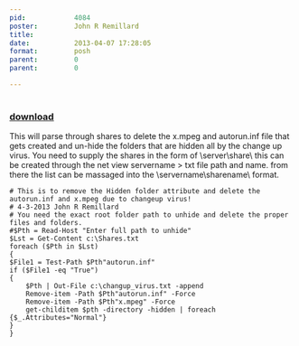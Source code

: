 ```yaml
---
pid:            4084
poster:         John R Remillard
title:          
date:           2013-04-07 17:28:05
format:         posh
parent:         0
parent:         0

---
```


# 

### [download](4084.ps1)

This will parse through shares to delete the x.mpeg and autorun.inf file that gets created and un-hide the folders that are hidden all by the change up virus. You need to supply the shares in the form of \\server\share\  this can be created through the net view servername > txt file path and name. from there the list can be massaged into the \\servername\sharename\ format.

```posh
# This is to remove the Hidden folder attribute and delete the autorun.inf and x.mpeg due to changeup virus!
# 4-3-2013 John R Remillard
# You need the exact root folder path to unhide and delete the proper files and folders.
#$Pth = Read-Host "Enter full path to unhide"
$Lst = Get-Content c:\Shares.txt
foreach ($Pth in $Lst)
{
$File1 = Test-Path $Pth"autorun.inf"
if ($File1 -eq "True") 
{
 	$Pth | Out-File c:\changup_virus.txt -append
    Remove-item -Path $Pth"autorun.inf" -Force
	Remove-item -Path $Pth"x.mpeg" -Force
	get-childitem $pth -directory -hidden | foreach {$_.Attributes="Normal"}
}
}
```
